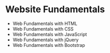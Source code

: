 # Website Fundamentals

* Web Fundamentals with HTML
* Web Fundamentals with CSS
* Web Fundamentals with JavaScript
* Web Fundamentals with jQuery
* Web Fundamentals with Bootstrap
